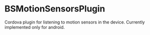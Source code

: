 # BSMotionSensorsPlugin
Cordova plugin for listening to motion sensors in the device. Currently implemented only for android.
